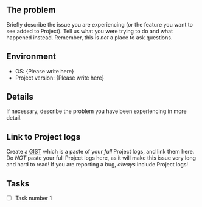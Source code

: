## The problem

Briefly describe the issue you are experiencing (or the feature you want to see added to Project). Tell us what you were trying to do and what happened instead. Remember, this is _not_ a place to ask questions.

## Environment

- OS: {Please write here}
- Project version: {Please write here}

## Details

If necessary, describe the problem you have been experiencing in more detail.

## Link to Project logs

Create a [GIST](https://gist.github.com) which is a paste of your _full_ Project logs, and link them here.
Do _NOT_ paste your full Project logs here, as it will make this issue very long and hard to read!
If you are reporting a bug, _always_ include Project logs!

## Tasks

- [ ] Task number 1
